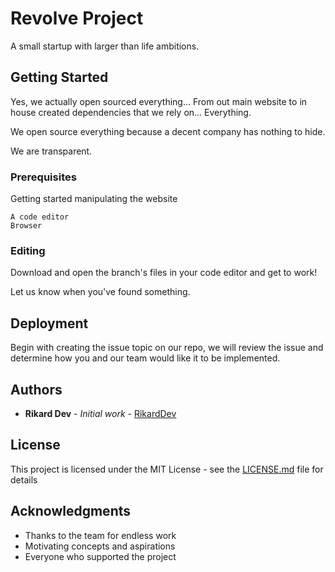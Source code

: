 # Revolve Project

A small startup with larger than life ambitions.

## Getting Started

Yes, we actually open sourced everything... From out main website to in house created dependencies that we rely on... Everything.

We open source everything because a decent company has nothing to hide.

We are transparent.

### Prerequisites

Getting started manipulating the website

```
A code editor
Browser
```

### Editing

Download and open the branch's files in your code editor and get to work!

Let us know when you've found something.


## Deployment

Begin with creating the issue topic on our repo, we will review the issue and determine how you and our team would like it to be implemented.

<!--
## Built With

* [Dropwizard](http://www.dropwizard.io/1.0.2/docs/) - The web framework used
* [Maven](https://maven.apache.org/) - Dependency Management
* [ROME](https://rometools.github.io/rome/) - Used to generate RSS Feeds -->

<!--
## Contributing

Please read [CONTRIBUTING.md](https://gist.github.com/PurpleBooth/b24679402957c63ec426) for details on our code of conduct, and the process for submitting pull requests to us. -->
<!--
## Versioning

We use [SemVer](http://semver.org/) for versioning. For the versions available, see the [tags on this repository](https://github.com/your/project/tags). -->

## Authors

* **Rikard Dev** - *Initial work* - [RikardDev](https://github.com/riforik)

<!-- See also the list of [contributors](https://github.com/your/project/contributors) who participated in this project. -->

## License

This project is licensed under the MIT License - see the [LICENSE.md](LICENSE.md) file for details

## Acknowledgments

* Thanks to the team for endless work
* Motivating concepts and aspirations
* Everyone who supported the project
